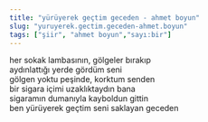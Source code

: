 ```yaml
---
title: "yürüyerek geçtim geceden - ahmet boyun"
slug: "yuruyerek.gectim.geceden-ahmet.boyun"
tags: ["şiir", "ahmet boyun","sayı:bir"]
---
```


her sokak lambasının, gölgeler bırakıp  
aydınlattığı yerde gördüm seni  
gölgen yoktu peşinde, korktum senden  
bir sigara içimi uzaklıktaydın bana  
sigaramın dumanıyla kayboldun gittin  
ben yürüyerek geçtim seni saklayan geceden


